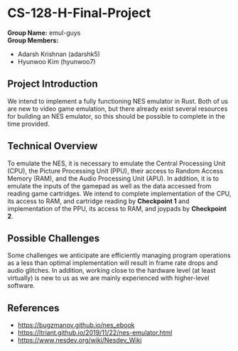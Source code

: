 # CS-128-H-Final-Project

**Group Name:** emul-guys  
**Group Members:**
- Adarsh Krishnan (adarshk5)
- Hyunwoo Kim (hyunwoo7)

## Project Introduction
We intend to implement a fully functioning NES emulator in Rust. Both of us are new to video game emulation, but there already exist several resources for building an NES emulator, so this should be possible to complete in the time provided. 

## Technical Overview
To emulate the NES, it is necessary to emulate the Central Processing Unit (CPU), the Picture Processing Unit (PPU), their access to Random Access Memory (RAM), and the Audio Processing Unit (APU). In addition, it is to emulate the inputs of the gamepad as well as the data accessed from reading game cartridges. We intend to complete implementation of the CPU, its access to RAM, and cartridge reading by **Checkpoint 1** and implementation of the PPU, its access to RAM, and joypads by **Checkpoint 2**.

## Possible Challenges
Some challenges we anticipate are efficiently managing program operations as a less than optimal implementation will result in frame rate drops and audio glitches. In addition, working close to the hardware level (at least virtually) is new to us as we are mainly experienced with higher-level software. 

## References
- https://bugzmanov.github.io/nes_ebook
- https://ltriant.github.io/2019/11/22/nes-emulator.html
- https://www.nesdev.org/wiki/Nesdev_Wiki
